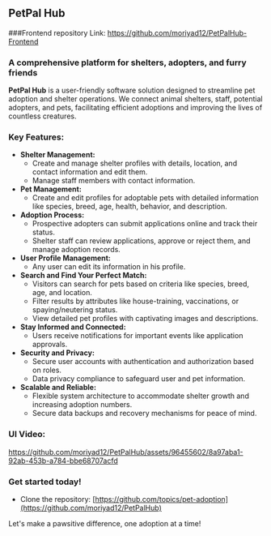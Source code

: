 ## PetPal Hub 

###Frontend repository Link:
https://github.com/moriyad12/PetPalHub-Frontend

### A comprehensive platform for shelters, adopters, and furry friends

**PetPal Hub** is a user-friendly software solution designed to streamline pet adoption and shelter operations. We connect animal shelters, staff, potential adopters, and pets, facilitating efficient adoptions and improving the lives of countless creatures.

### Key Features:

* **Shelter Management:**
    * Create and manage shelter profiles with details, location, and contact information and edit them.
    * Manage staff members with contact information.
* **Pet Management:**
    * Create and edit profiles for adoptable pets with detailed information like species, breed, age, health, behavior, and description.
* **Adoption Process:**
    * Prospective adopters can submit applications online and track their status.
    * Shelter staff can review applications, approve or reject them, and manage adoption records.
* **User Profile Management:**
    * Any user can edit its information in his profile.
* **Search and Find Your Perfect Match:**
    * Visitors can search for pets based on criteria like species, breed, age, and location.
    * Filter results by attributes like house-training, vaccinations, or spaying/neutering status.
    * View detailed pet profiles with captivating images and descriptions.
* **Stay Informed and Connected:**
    * Users receive notifications for important events like application approvals.
* **Security and Privacy:**
    * Secure user accounts with authentication and authorization based on roles.
    * Data privacy compliance to safeguard user and pet information.
* **Scalable and Reliable:**
    * Flexible system architecture to accommodate shelter growth and increasing adoption numbers.
    * Secure data backups and recovery mechanisms for peace of mind.

### UI Video:


https://github.com/moriyad12/PetPalHub/assets/96455602/8a97aba1-92ab-453b-a784-bbe68707acfd


### Get started today!

* Clone the repository: [https://github.com/topics/pet-adoption](https://github.com/moriyad12/PetPalHub)
  
Let's make a pawsitive difference, one adoption at a time!
